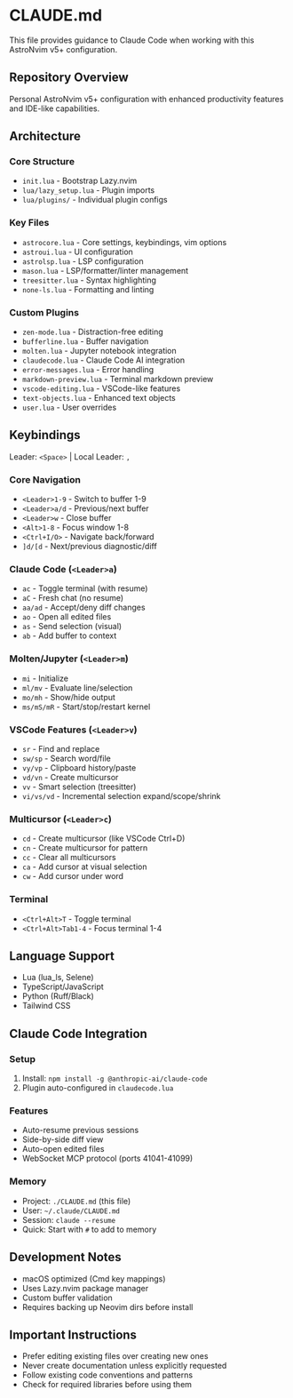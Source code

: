 # CLAUDE.md

This file provides guidance to Claude Code when working with this AstroNvim v5+ configuration.

## Repository Overview

Personal AstroNvim v5+ configuration with enhanced productivity features and IDE-like capabilities.

## Architecture

### Core Structure
- `init.lua` - Bootstrap Lazy.nvim
- `lua/lazy_setup.lua` - Plugin imports
- `lua/plugins/` - Individual plugin configs

### Key Files
- `astrocore.lua` - Core settings, keybindings, vim options
- `astroui.lua` - UI configuration
- `astrolsp.lua` - LSP configuration
- `mason.lua` - LSP/formatter/linter management
- `treesitter.lua` - Syntax highlighting
- `none-ls.lua` - Formatting and linting

### Custom Plugins
- `zen-mode.lua` - Distraction-free editing
- `bufferline.lua` - Buffer navigation
- `molten.lua` - Jupyter notebook integration
- `claudecode.lua` - Claude Code AI integration
- `error-messages.lua` - Error handling
- `markdown-preview.lua` - Terminal markdown preview
- `vscode-editing.lua` - VSCode-like features
- `text-objects.lua` - Enhanced text objects
- `user.lua` - User overrides

## Keybindings

Leader: `<Space>` | Local Leader: `,`

### Core Navigation
- `<Leader>1-9` - Switch to buffer 1-9
- `<Leader>a/d` - Previous/next buffer
- `<Leader>w` - Close buffer
- `<Alt>1-8` - Focus window 1-8
- `<Ctrl+I/O>` - Navigate back/forward
- `]d/[d` - Next/previous diagnostic/diff

### Claude Code (`<Leader>a`)
- `ac` - Toggle terminal (with resume)
- `aC` - Fresh chat (no resume)
- `aa/ad` - Accept/deny diff changes
- `ao` - Open all edited files
- `as` - Send selection (visual)
- `ab` - Add buffer to context

### Molten/Jupyter (`<Leader>m`)
- `mi` - Initialize
- `ml/mv` - Evaluate line/selection
- `mo/mh` - Show/hide output
- `ms/mS/mR` - Start/stop/restart kernel

### VSCode Features (`<Leader>v`)
- `sr` - Find and replace
- `sw/sp` - Search word/file
- `vy/vp` - Clipboard history/paste
- `vd/vn` - Create multicursor
- `vv` - Smart selection (treesitter)
- `vi/vs/vd` - Incremental selection expand/scope/shrink

### Multicursor (`<Leader>c`)
- `cd` - Create multicursor (like VSCode Ctrl+D)
- `cn` - Create multicursor for pattern
- `cc` - Clear all multicursors
- `ca` - Add cursor at visual selection
- `cw` - Add cursor under word

### Terminal
- `<Ctrl+Alt>T` - Toggle terminal
- `<Ctrl+Alt>Tab1-4` - Focus terminal 1-4

## Language Support
- Lua (lua_ls, Selene)
- TypeScript/JavaScript
- Python (Ruff/Black)
- Tailwind CSS

## Claude Code Integration

### Setup
1. Install: `npm install -g @anthropic-ai/claude-code`
2. Plugin auto-configured in `claudecode.lua`

### Features
- Auto-resume previous sessions
- Side-by-side diff view
- Auto-open edited files
- WebSocket MCP protocol (ports 41041-41099)

### Memory
- Project: `./CLAUDE.md` (this file)
- User: `~/.claude/CLAUDE.md`
- Session: `claude --resume`
- Quick: Start with `#` to add to memory

## Development Notes
- macOS optimized (Cmd key mappings)
- Uses Lazy.nvim package manager
- Custom buffer validation
- Requires backing up Neovim dirs before install

## Important Instructions
- Prefer editing existing files over creating new ones
- Never create documentation unless explicitly requested
- Follow existing code conventions and patterns
- Check for required libraries before using them